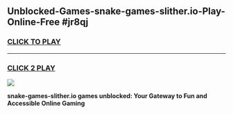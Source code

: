 
## Unblocked-Games-snake-games-slither.io-Play-Online-Free #jr8qj
<h3>
<a href="https://us.freeplayer.one?title=snake-games-slither.io&ref=10M">CLICK TO PLAY</a></h3>
<hr>

<h3>
<a href="https://us.freeplayer.one?title=snake-games-slither.io&ref=10M">CLICK 2 PLAY</a>
  
</h3>

<a href="https://us.freeplayer.one?title=snake-games-slither.io&ref=10M"><img src="https://clearcache.store/games.png"></a>


**snake-games-slither.io games unblocked: Your Gateway to Fun and Accessible Online Gaming**
